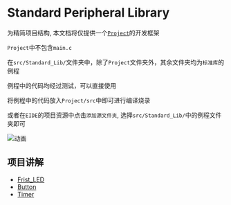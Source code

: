 # Standard Peripheral Library

为精简项目结构, 本文档将仅提供一个[`Project`](./../src/Standard_Lib/Project/)的开发框架

`Project`中不包含`main.c`

在`src/Standard_Lib/`文件夹中，除了`Project`文件夹外，其余文件夹均为`标准库`的例程

例程中的代码均经过测试，可以直接使用

将例程中的代码放入`Project/src`中即可进行编译烧录

或者在`EIDE`的项目资源中点击`添加源文件夹`, 选择`src/Standard_Lib/`中的例程文件夹即可

![动画](./../Resource/example_project.gif)

## 项目讲解

- [Frist_LED](First_LED.md)
- [Button](Button.md)
- [Timer](Timer.md)
